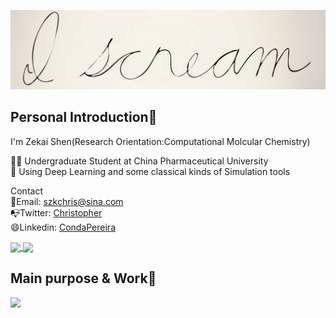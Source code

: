 [![Header](https://github.com/CondaPereira/CondaPereira/blob/main/personal_r.jpg "Header")](https://some-url.dev/)
## Personal Introduction👋
I'm Zekai Shen(Research Orientation:Computational Molcular Chemistry)

👨‍🎓 Undergraduate Student at China Pharmaceutical University  
🦾 Using Deep Learning and some classical kinds of Simulation tools  

Contact  
📩Email: szkchris@sina.com   
📭Twitter: [Christopher](https://twitter.com/DYSUw27B55htWwA?s=09)     
😄Linkedin: [CondaPereira](https://github.com/CondaPereira/)      
<!--
**CondaPereira/CondaPereira** is a ✨ _special_ ✨ repository because its `README.md` (this file) appears on your GitHub profile.

Here are some ideas to get you started:

- 🔭 I’m currently working on ...
- 🌱 I’m currently learning ...
- 👯 I’m looking to collaborate on ...
- 🤔 I’m looking for help with ...
- 💬 Ask me about ...
- 📫 How to reach me: ...
- 😄 Pronouns: ...
- ⚡ Fun fact: ...
-->

<a href="https://github.com/anuraghazra/github-readme-stats">
  <img align="center" src="https://github-readme-stats.vercel.app/api?username=CondaPereira&theme=graywhite&show_icons=true" width="560px"/>
</a>
<a href="https://github.com/anuraghazra/convoychat">
  <img align="center" src="https://github-readme-stats.vercel.app/api/top-langs/?username=CondaPereira&langs_count=3&theme=graywhite&show_icons=true" width="300px"/>
</a>

## Main purpose & Work🙌
![](https://img.shields.io/badge/MainTab-DLforprotein-informational?style=flat&logo=<LOGO_NAME>&logoColor=white&color=2bbc8a)
